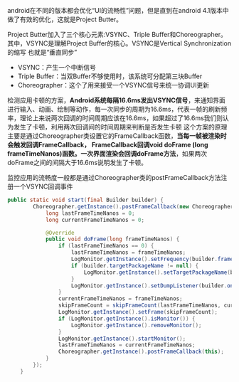 android在不同的版本都会优化“UI的流畅性”问题，但是直到在android 4.1版本中做了有效的优化，这就是Project Butter。

Project Butter加入了三个核心元素:VSYNC、Triple Buffer和Choreographer。其中，VSYNC是理解Project Buffer的核心。VSYNC是Vertical Synchronization的缩写 也就是“垂直同步”

- VSYNC：产生一个中断信号
- Triple Buffer：当双Buffer不够使用时，该系统可分配第三块Buffer
- Choreographer：这个了用来接受一个VSYNC信号来统一协调UI更新

检测应用卡顿的方案，**Android系统每隔16.6ms发出VSYNC信号**，来通知界面进行输入、动画、绘制等动作，每一次同步的周期为16.6ms，代表一帧的刷新频率，理论上来说两次回调的时间周期应该在16.6ms，如果超过了16.6ms我们则认为发生了卡顿，利用两次回调间的时间周期来判断是否发生卡顿 这个方案的原理主要是通过Choreographer类设置它的FrameCallback函数，**当每一帧被渲染时会触发回调FrameCallback， FrameCallback回调void doFrame (long frameTimeNanos)函数。一次界面渲染会回调doFrame方法**，如果两次doFrame之间的间隔大于16.6ms说明发生了卡顿。

监控应用的流畅度一般都是通过Choreographer类的postFrameCallback方法注册一个VSYNC回调事件

```java
public static void start(final Builder builder) {
        Choreographer.getInstance().postFrameCallback(new Choreographer.FrameCallback() {
            long lastFrameTimeNanos = 0;
            long currentFrameTimeNanos = 0;

            @Override
            public void doFrame(long frameTimeNanos) {
                if (lastFrameTimeNanos == 0) {
                    lastFrameTimeNanos = frameTimeNanos;
                    LogMonitor.getInstance().setFrequency(builder.frame * 17 / 2);
                    if (builder.targetPackageName != null) {
                        LogMonitor.getInstance().setTargetPackageName(builder.targetPackageName);
                    }
                    LogMonitor.getInstance().setDumpListener(builder.onDumpListener);
                }
                currentFrameTimeNanos = frameTimeNanos;
                skipFrameCount = skipFrameCount(lastFrameTimeNanos, currentFrameTimeNanos, deviceRefreshRateMs);
                LogMonitor.getInstance().setFrame(skipFrameCount);
                if (LogMonitor.getInstance().isMonitor()) {
                    LogMonitor.getInstance().removeMonitor();
                }
                LogMonitor.getInstance().startMonitor();
                lastFrameTimeNanos = currentFrameTimeNanos;
                Choreographer.getInstance().postFrameCallback(this);
            }
        });
    }

```

